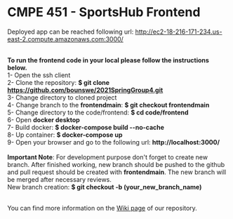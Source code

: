 
# CMPE 451 - SportsHub Frontend
Deployed app can be reached following url: http://ec2-18-216-171-234.us-east-2.compute.amazonaws.com:3000/

<br><b>To run the frontend code in your local please follow the instructions below.</b>
<br>1-  Open the ssh client
<br> 2- Clone the repository: **$ git clone https://github.com/bounswe/2021SpringGroup4.git**
<br> 3- Change directory to cloned project
<br> 4- Change branch to the **frontendmain**: **$ git checkout frontendmain**
<br> 5- Change directory to the code/frontend: **$ cd code/frontend**
<br> 6- Open **docker desktop**
<br> 7- Build docker: **$ docker-compose build --no-cache**
<br> 8- Up container: **$ docker-compose up**
<br> 9- Open your browser and go to the following url: **http://localhost:3000/**
<br><br> **Important Note**: For development purpose don't forget to create new branch. After finished working, 
new branch should be pushed to the github and pull request should be created with **frontendmain**. 
The new branch will be merged after necessary reviews.
<br>New branch creation: **$ git checkout -b (your_new_branch_name)**













<br>You can find more information on the [Wiki page](https://github.com/bounswe/2021SpringGroup4/wiki) of our repository.


